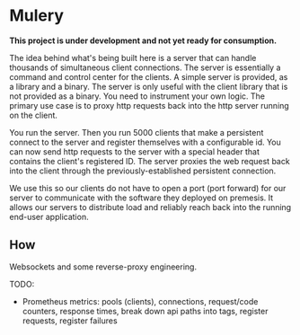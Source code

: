 Mulery
======

**This project is under development and not yet ready for consumption.**

The idea behind what's being built here is a server that can handle thousands of simultaneous client connections.
The server is essentially a command and control center for the clients. A simple server is provided, as a library
and a binary. The server is only useful with the client library that is not provided as a binary. You need to instrument
your own logic. The primary use case is to proxy http requests back into the http server running on the client.

You run the server. Then you run 5000 clients that make a persistent connect to the server and register themselves with 
a configurable id. You can now send http requests to the server with a special header that contains the client's registered
ID. The server proxies the web request back into the client through the previously-established persistent connection.

We use this so our clients do not have to open a port (port forward) for our server to communicate with the software they 
deployed on premesis. It allows our servers to distribute load and reliably reach back into the running end-user application.

How
---

Websockets and some reverse-proxy engineering.

TODO:
- Prometheus metrics:
pools (clients), connections, request/code counters, response times, break down api paths into tags, register requests, register failures

